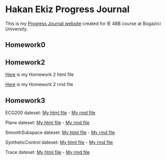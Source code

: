 # Hakan Ekiz Progress Journal

This is my [Progress Journal website](https://bu-ie-48b.github.io/fall21-Mhakanekiz-1/) created for IE 48B course at Bogazici University.

## Homework0

## Homework2

[Here](files/HW2.html) is my Homework 2 html file

[Here](files/HW2.rmd) is my Homework 2 rmd file

## Homework3

ECG200 dateset: [My html file](files/HW3-ECG200.html) - [My rmd file](files/HW3-EC200.rmd)

Plane dateset: [My html file](files/HW3-Plane.html) - [My rmd file](files/HW3-Plane.rmd)

SmoothSubspace dateset: [My html file](files/HW3-SmoothSubspace.html) - [My rmd file](files/HW3-SmoothSubspace.rmd)

SyntheticControl dateset: [My html file](files/HW3-SyntheticControl.html) - [My rmd file](files/HW3-SyntheticControl.rmd)

Trace dateset: [My html file](files/HW3-Trace.html) - [My rmd file](files/HW3-Trace.rmd)


